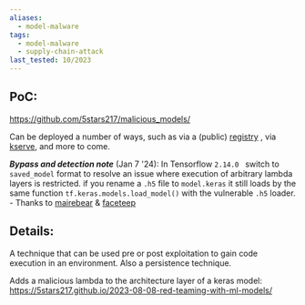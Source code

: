 ```yaml
---
aliases:
  - model-malware
tags:
  - model-malware
  - supply-chain-attack
last_tested: 10/2023
---
```


## **PoC**:
https://github.com/5stars217/malicious_models/ 

Can be deployed a number of ways, such as via a (public) [registry](obsidian://open?vault=AVML&file=Supply%20Chain%20Attacks%2FPublic%20Model%20Registries%2FUsing%20a%20Huggingface%20Watering%20Hole) ,
via [kserve](obsidian://open?vault=AVML&file=Supply%20Chain%20Attacks%2FMLops%20Pipelines%2FUsing%20kserve), and more to come. 


***Bypass and detection note*** (Jan 7 '24): 
In Tensorflow `2.14.0 ` switch to `saved_model` format to resolve an issue where execution of arbitrary lambda layers is restricted.
if you rename a `.h5` file to `model.keras` it still loads by the same function `tf.keras.models.load_model()` with the vulnerable `.h5` loader. - Thanks to [mairebear](https://twitter.com/Mairebear) & [faceteep](https://github.com/faceteep)



## **Details**:
A technique that can be used pre or post exploitation to gain code execution in an environment. Also a persistence technique. 

Adds a malicious lambda to the architecture layer of a keras model:
https://5stars217.github.io/2023-08-08-red-teaming-with-ml-models/ 
